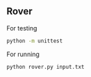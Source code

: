 ## Rover

For testing

```bash
python -m unittest
```

For running

```bash
python rover.py input.txt
```
